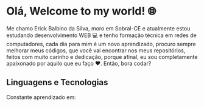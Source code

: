 # Olá, Welcome to my world! 🌐

Me chamo Erick Balbino da Silva, moro em Sobral-CE e atualmente estou estudando desenvolvimento WEB 💻 e tenho formação técnica em redes de computadores, cada dia para mim é um novo aprendizado, procuro sempre melhorar meus códigos, que você vai encontrar nos meus repositórios, feitos com muito carinho e dedicação, porque afinal, eu sou completamente apaixonado por aquilo que eu faço ❤️. Então, bora codar?

## Linguagens e Tecnologias
Constante aprendizado em:


